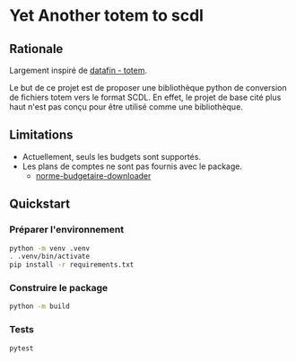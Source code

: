 # Yet Another totem to scdl

## Rationale

Largement inspiré de [datafin - totem](https://gitlab.com/datafin/totem).

Le but de ce projet est de proposer une bibliothèque python de conversion de fichiers totem vers le format SCDL.
En effet, le projet de base cité plus haut n'est pas conçu pour être utilisé comme une bibliothèque.

## Limitations

- Actuellement, seuls les budgets sont supportés.
- Les plans de comptes ne sont pas fournis avec le package. 
  - [norme-budgetaire-downloader](https://gitlab.com/datafin/totem/-/tree/master/norme-budgetaire-downloader)

## Quickstart

### Préparer l'environnement

```bash
python -m venv .venv
. .venv/bin/activate
pip install -r requirements.txt
```

### Construire le package

```bash
python -m build
```

### Tests

```bash
pytest
```

